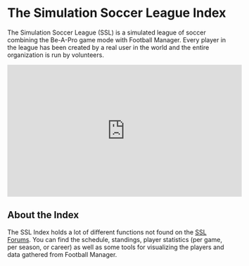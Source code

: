 # The Simulation Soccer League Index

<!-- Welcome to the index for the [Simulation Soccer League](http://sslforums.com/) -->

The Simulation Soccer League (SSL) is a simulated league of soccer
combining the Be-A-Pro game mode with Football Manager. Every player in
the league has been created by a real user in the world and the entire
organization is run by volunteers.

<div class="vembedr">
<div>
<iframe src="https://www.youtube.com/embed/PxS-6-mdyLA" width="533" height="300" frameborder="0" allowfullscreen="" data-external="1"></iframe>
</div>
</div>

## About the Index

The SSL Index holds a lot of different functions not found on the [SSL
Forums](https://forum.simulationsoccer.com). You can find the schedule,
standings, player statistics (per game, per season, or career) as well
as some tools for visualizing the players and data gathered from
Football Manager.
